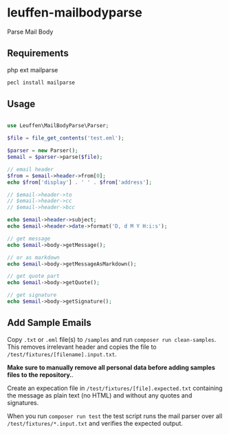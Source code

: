 # leuffen-mailbodyparse

Parse Mail Body

## Requirements

php ext mailparse

```bash
pecl install mailparse
```

## Usage

```php

use Leuffen\MailBodyParse\Parser;

$file = file_get_contents('test.eml');

$parser = new Parser();
$email = $parser->parse($file);

// email header
$from = $email->header->from[0];
echo $from['display'] . ' ' . $from['address'];

// $email->header->to
// $email->header->cc
// $email->header->bcc

echo $email->header->subject;
echo $email->header->date->format('D, d M Y H:i:s');

// get message
echo $email->body->getMessage();

// or as markdown
echo $email->body->getMessageAsMarkdown();

// get quote part
echo $email->body->getQuote();

// get signature
echo $email->body->getSignature();


```

## Add Sample Emails

Copy `.txt` or `.eml` file(s) to `/samples` and run `composer run clean-samples`. This removes irrelevant header and copies the file to `/test/fixtures/[filename].input.txt`.

**Make sure to manually remove all personal data before adding samples files to the repository.**.

Create an expecation file in `/test/fixtures/[file].expected.txt` containing the message as plain text (no HTML) and without any quotes and signatures.

When you run `composer run test` the test script runs the mail parser over all `/test/fixtures/*.input.txt` and verifies the expected output.
